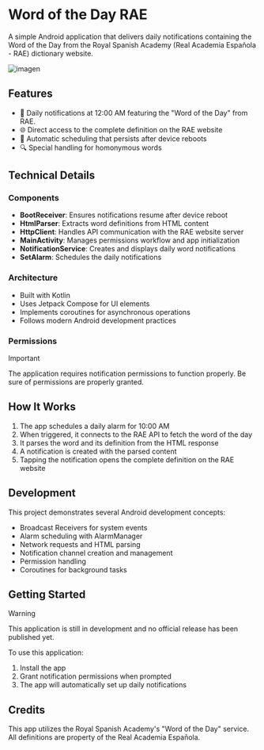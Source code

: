 # Word of the Day RAE

A simple Android application that delivers daily notifications containing the Word of the Day from the Royal Spanish Academy (Real Academia Española - RAE) dictionary website.

![imagen](https://github.com/user-attachments/assets/e1165075-5846-4c05-8cd9-cf7ac93ff205)

## Features

- 📱 Daily notifications at 12:00 AM featuring the "Word of the Day" from RAE.
- 🌐 Direct access to the complete definition on the RAE website
- 🔄 Automatic scheduling that persists after device reboots
- 🔍 Special handling for homonymous words

## Technical Details

### Components

- **BootReceiver**: Ensures notifications resume after device reboot
- **HtmlParser**: Extracts word definitions from HTML content
- **HttpClient**: Handles API communication with the RAE website server
- **MainActivity**: Manages permissions workflow and app initialization
- **NotificationService**: Creates and displays daily word notifications
- **SetAlarm**: Schedules the daily notifications

### Architecture

- Built with Kotlin
- Uses Jetpack Compose for UI elements
- Implements coroutines for asynchronous operations
- Follows modern Android development practices

### Permissions

> [!IMPORTANT]
> The application requires notification permissions to function properly. Be sure of permissions are properly granted.

## How It Works

1. The app schedules a daily alarm for 10:00 AM
2. When triggered, it connects to the RAE API to fetch the word of the day
3. It parses the word and its definition from the HTML response
4. A notification is created with the parsed content
5. Tapping the notification opens the complete definition on the RAE website

## Development

This project demonstrates several Android development concepts:

- Broadcast Receivers for system events
- Alarm scheduling with AlarmManager
- Network requests and HTML parsing
- Notification channel creation and management
- Permission handling
- Coroutines for background tasks

## Getting Started

> [!WARNING]
> This application is still in development and no official release has been published yet.

To use this application:

1. Install the app
2. Grant notification permissions when prompted
3. The app will automatically set up daily notifications

## Credits

This app utilizes the Royal Spanish Academy's "Word of the Day" service. All definitions are property of the Real Academia Española.
